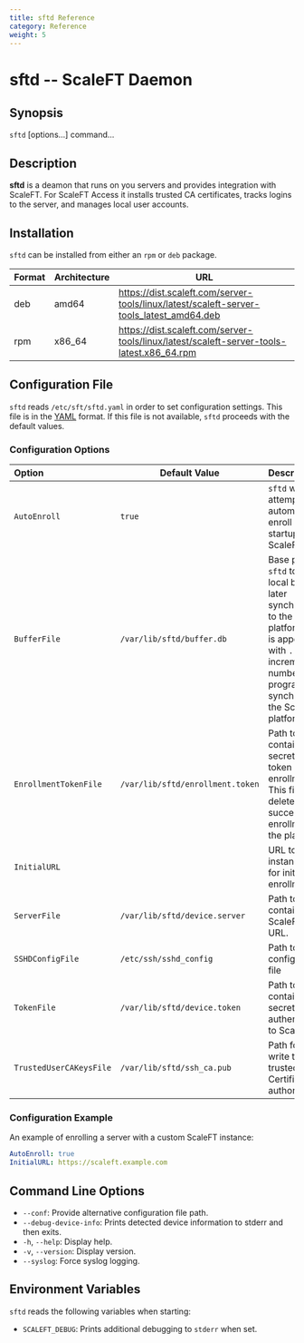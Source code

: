 ```yaml
---
title: sftd Reference
category: Reference
weight: 5
---
```


sftd -- ScaleFT Daemon
=============================================

## Synopsis

`sftd` [options...] command...

## Description

**sftd** is a deamon that runs on you servers and provides integration with ScaleFT. For ScaleFT Access it installs trusted CA certificates, tracks logins to the server, and manages local user accounts.

## Installation

`sftd` can be installed from either an `rpm` or `deb` package.

| Format | Architecture | URL |
|----    | --------     |----|
| deb | amd64 | https://dist.scaleft.com/server-tools/linux/latest/scaleft-server-tools_latest_amd64.deb |
| rpm | x86_64 | https://dist.scaleft.com/server-tools/linux/latest/scaleft-server-tools-latest.x86_64.rpm |

## Configuration File

`sftd` reads `/etc/sft/sftd.yaml` in order to set configuration settings.  This file is in the [YAML](http://yaml.org/) format.  If this file is not available, `sftd` proceeds with the default values.

### Configuration Options

| Option        | Default Value | Description  |
|:------------- | ------------- |:-------------|
| `AutoEnroll` | `true` | `sftd` will attempt to automatically enroll on initial startup to ScaleFT. |
| `BufferFile` | `/var/lib/sftd/buffer.db` | Base path for `sftd` to write a local buffer for later synchronization to the ScaleFT platform.  Path is appended to with `.` and an incrementing number as the program synchronizes to the ScaleFT platform. |
| `EnrollmentTokenFile` | `/var/lib/sftd/enrollment.token` | Path to the file containing a secret token for token based enrollment.  This file is deleted after a successful enrollment to the platform.
| `InitialURL` | | URL to ScaleFT instance to use for initial enrollment. |
| `ServerFile` | `/var/lib/sftd/device.server` | Path to file containing the ScaleFT server URL. |
| `SSHDConfigFile` | `/etc/ssh/sshd_config` | Path to `sshd` configuration file |
| `TokenFile` | `/var/lib/sftd/device.token` | Path to file containing the secret token for authentication to ScaleFT. |
| `TrustedUserCAKeysFile` | `/var/lib/sftd/ssh_ca.pub` | Path for `sftd` to write the list of trusted SSH Certificate authorities to. |

### Configuration Example

An example of enrolling a server with a custom ScaleFT instance:
```yaml
AutoEnroll: true
InitialURL: https://scaleft.example.com
```

## Command Line Options

* `--conf`: Provide alternative configuration file path.
* `--debug-device-info`: Prints detected device information to stderr and then exits.
* `-h`, `--help`: Display help.
* `-v`, `--version`: Display version.
* `--syslog`: Force syslog logging.

## Environment Variables

`sftd` reads the following variables when starting:

  * `SCALEFT_DEBUG`:
    Prints additional debugging to `stderr` when set.
